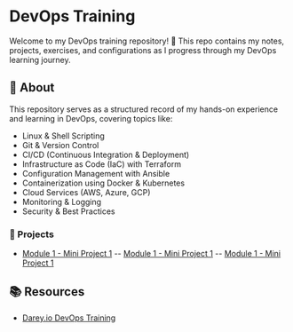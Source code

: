# DevOps Training

Welcome to my DevOps training repository! 🚀 This repo contains my notes, projects, exercises, and configurations as I progress through my DevOps learning journey.

## 📌 About

This repository serves as a structured record of my hands-on experience and learning in DevOps, covering topics like:

- Linux & Shell Scripting
- Git & Version Control
- CI/CD (Continuous Integration & Deployment)
- Infrastructure as Code (IaC) with Terraform
- Configuration Management with Ansible
- Containerization using Docker & Kubernetes
- Cloud Services (AWS, Azure, GCP)
- Monitoring & Logging
- Security & Best Practices

### 🚀 Projects

- [Module 1 - Mini Project 1](Module-1/)
  -- [Module 1 - Mini Project 1](Module-1/mini-project-1/README.md)
  -- [Module 1 - Mini Project 1](Module-1/mini-project-2/README.md)

## 📚 Resources

- [Darey.io DevOps Training](https://3mtt.academy.darey.io/)
